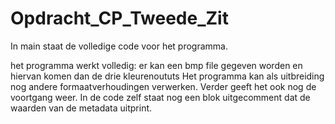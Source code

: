 # Opdracht_CP_Tweede_Zit
In main staat de volledige code voor het programma.

het programma werkt volledig: er kan een bmp file gegeven worden en hiervan komen dan de drie kleurenoututs
Het programma kan als uitbreiding nog andere formaatverhoudingen verwerken.
Verder geeft het ook nog de voortgang weer.
In de code zelf staat nog een blok uitgecomment dat de waarden van de metadata uitprint.
